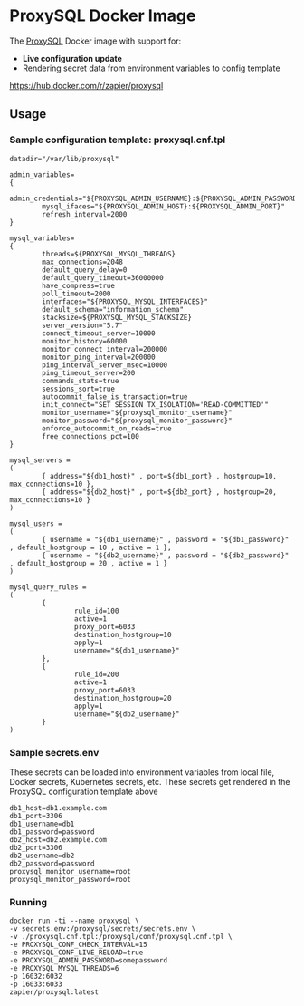 # ProxySQL Docker Image

The [ProxySQL](https://proxysql.com) Docker image with support for:
- **Live configuration update**
- Rendering secret data from environment variables to config template

https://hub.docker.com/r/zapier/proxysql

## Usage

### Sample configuration template: proxysql.cnf.tpl

```
datadir="/var/lib/proxysql"

admin_variables=
{
        admin_credentials="${PROXYSQL_ADMIN_USERNAME}:${PROXYSQL_ADMIN_PASSWORD}"
        mysql_ifaces="${PROXYSQL_ADMIN_HOST}:${PROXYSQL_ADMIN_PORT}"
        refresh_interval=2000
}

mysql_variables=
{
        threads=${PROXYSQL_MYSQL_THREADS}
        max_connections=2048
        default_query_delay=0
        default_query_timeout=36000000
        have_compress=true
        poll_timeout=2000
        interfaces="${PROXYSQL_MYSQL_INTERFACES}"
        default_schema="information_schema"
        stacksize=${PROXYSQL_MYSQL_STACKSIZE}
        server_version="5.7"
        connect_timeout_server=10000
        monitor_history=60000
        monitor_connect_interval=200000
        monitor_ping_interval=200000
        ping_interval_server_msec=10000
        ping_timeout_server=200
        commands_stats=true
        sessions_sort=true
        autocommit_false_is_transaction=true
        init_connect="SET SESSION TX_ISOLATION='READ-COMMITTED'"
        monitor_username="${proxysql_monitor_username}"
        monitor_password="${proxysql_monitor_password}"
        enforce_autocommit_on_reads=true
        free_connections_pct=100
}

mysql_servers =
(
        { address="${db1_host}" , port=${db1_port} , hostgroup=10, max_connections=10 },
        { address="${db2_host}" , port=${db2_port} , hostgroup=20, max_connections=10 }
)

mysql_users =
(
        { username = "${db1_username}" , password = "${db1_password}" , default_hostgroup = 10 , active = 1 },
        { username = "${db2_username}" , password = "${db2_password}" , default_hostgroup = 20 , active = 1 }
)

mysql_query_rules =
(
        {
                rule_id=100
                active=1
                proxy_port=6033
                destination_hostgroup=10
                apply=1
                username="${db1_username}"
        },
        {
                rule_id=200
                active=1
                proxy_port=6033
                destination_hostgroup=20
                apply=1
                username="${db2_username}"
        }
)
```

### Sample secrets.env

These secrets can be loaded into environment variables from local file, Docker secrets, Kubernetes secrets, etc. These secrets get rendered in the ProxySQL configuration template above

```
db1_host=db1.example.com
db1_port=3306
db1_username=db1
db1_password=password
db2_host=db2.example.com
db2_port=3306
db2_username=db2
db2_password=password
proxysql_monitor_username=root
proxysql_monitor_password=root
```

### Running

```
docker run -ti --name proxysql \
-v secrets.env:/proxysql/secrets/secrets.env \
-v ./proxysql.cnf.tpl:/proxysql/conf/proxysql.cnf.tpl \
-e PROXYSQL_CONF_CHECK_INTERVAL=15
-e PROXYSQL_CONF_LIVE_RELOAD=true
-e PROXYSQL_ADMIN_PASSWORD=somepassword
-e PROXYSQL_MYSQL_THREADS=6
-p 16032:6032
-p 16033:6033
zapier/proxysql:latest
```
